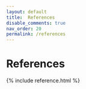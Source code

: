 ```yaml
---
layout: default
title:  References
disable_comments: true
nav_order: 20
permalink: /references
---
```


# References

<!-- To add a reference, please mention the url in the folder *_data* -->

{% include reference.html %}